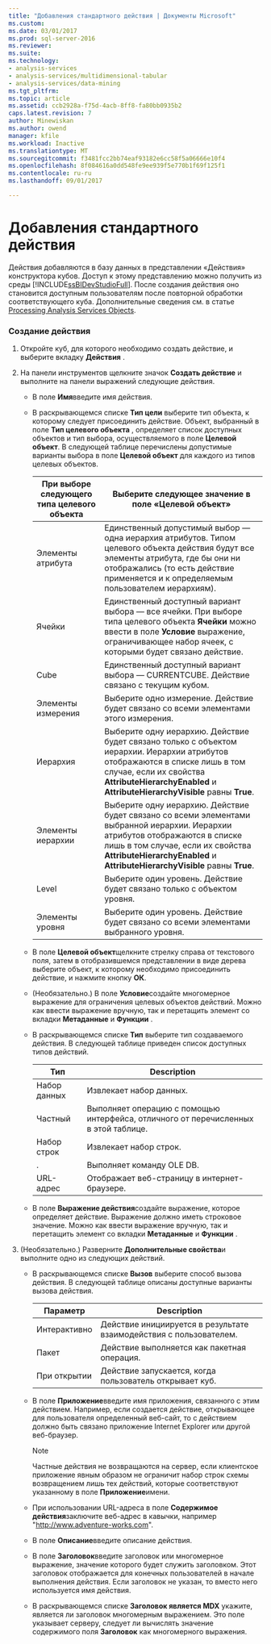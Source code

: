```yaml
---
title: "Добавления стандартного действия | Документы Microsoft"
ms.custom: 
ms.date: 03/01/2017
ms.prod: sql-server-2016
ms.reviewer: 
ms.suite: 
ms.technology:
- analysis-services
- analysis-services/multidimensional-tabular
- analysis-services/data-mining
ms.tgt_pltfrm: 
ms.topic: article
ms.assetid: ccb2928a-f75d-4acb-8ff8-fa80bb0935b2
caps.latest.revision: 7
author: Minewiskan
ms.author: owend
manager: kfile
ms.workload: Inactive
ms.translationtype: MT
ms.sourcegitcommit: f3481fcc2bb74eaf93182e6cc58f5a06666e10f4
ms.openlocfilehash: 8f084616a0dd548fe9ee939f5e770b1f69f125f1
ms.contentlocale: ru-ru
ms.lasthandoff: 09/01/2017

---
```

# <a name="add-a-standard-action"></a>Добавления стандартного действия
  Действия добавляются в базу данных в представлении «Действия» конструктора кубов. Доступ к этому представлению можно получить из среды [!INCLUDE[ssBIDevStudioFull](../../includes/ssbidevstudiofull-md.md)]. После создания действия оно становится доступным пользователям после повторной обработки соответствующего куба. Дополнительные сведения см. в статье [Processing Analysis Services Objects](../../analysis-services/multidimensional-models/processing-analysis-services-objects.md).  
  
### <a name="to-create-an-action"></a>Создание действия  
  
1.  Откройте куб, для которого необходимо создать действие, и выберите вкладку **Действия** .  
  
2.  На панели инструментов щелкните значок **Создать действие** и выполните на панели выражений следующие действия.  
  
    -   В поле **Имя**введите имя действия.  
  
    -   В раскрывающемся списке **Тип цели** выберите тип объекта, к которому следует присоединить действие. Объект, выбранный в поле **Тип целевого объекта** , определяет список доступных объектов и тип выбора, осуществляемого в поле **Целевой объект**. В следующей таблице перечислены допустимые варианты выбора в поле **Целевой объект** для каждого из типов целевых объектов.  
  
        |При выборе следующего типа целевого объекта|Выберите следующее значение в поле «Целевой объект»|  
        |---------------------------------------------|---------------------------------------------------|  
        |Элементы атрибута|Единственный допустимый выбор — одна иерархия атрибутов. Типом целевого объекта действия будут все элементы атрибута, где бы они ни отображались (то есть действие применяется и к определяемым пользователем иерархиям).|  
        |Ячейки|Единственный доступный вариант выбора — все ячейки. При выборе типа целевого объекта **Ячейки** можно ввести в поле **Условие** выражение, ограничивающее набор ячеек, с которыми будет связано действие.|  
        |Cube|Единственный доступный вариант выбора — CURRENTCUBE. Действие связано с текущим кубом.|  
        |Элементы измерения|Выберите одно измерение. Действие будет связано со всеми элементами этого измерения.|  
        |Иерархия|Выберите одну иерархию. Действие будет связано только с объектом иерархии. Иерархии атрибутов отображаются в списке лишь в том случае, если их свойства **AttributeHierarchyEnabled** и **AttributeHierarchyVisible** равны **True**.|  
        |Элементы иерархии|Выберите одну иерархию. Действие будет связано со всеми элементами выбранной иерархии. Иерархии атрибутов отображаются в списке лишь в том случае, если их свойства **AttributeHierarchyEnabled** и **AttributeHierarchyVisible** равны **True**.|  
        |Level|Выберите один уровень. Действие будет связано только с объектом уровня.|  
        |Элементы уровня|Выберите один уровень. Действие будет связано со всеми элементами выбранного уровня.|  
  
    -   В поле **Целевой объект**щелкните стрелку справа от текстового поля, затем в отобразившемся представлении в виде дерева выберите объект, к которому необходимо присоединить действие, и нажмите кнопку **ОК**.  
  
    -   (Необязательно.) В поле **Условие**создайте многомерное выражение для ограничения целевых объектов действий. Можно как ввести выражение вручную, так и перетащить элемент со вкладки **Метаданные** и **Функции** .  
  
    -   В раскрывающемся списке **Тип** выберите тип создаваемого действия. В следующей таблице приведен список доступных типов действий.  
  
        |Тип|Description|  
        |----------|-----------------|  
        |Набор данных|Извлекает набор данных.|  
        |Частный|Выполняет операцию с помощью интерфейса, отличного от перечисленных в этой таблице.|  
        |Набор строк|Извлекает набор строк.|  
        |.|Выполняет команду OLE DB.|  
        |URL-адрес|Отображает веб-страницу в интернет-браузере.|  
  
    -   В поле **Выражение действия**создайте выражение, которое определяет действие. Выражение должно иметь строковое значение. Можно как ввести выражение вручную, так и перетащить элемент со вкладки **Метаданные** и **Функции** .  
  
3.  (Необязательно.) Разверните **Дополнительные свойства**и выполните одно из следующих действий.  
  
    -   В раскрывающемся списке **Вызов** выберите способ вызова действия. В следующей таблице описаны доступные варианты вызова действия.  
  
        |Параметр|Description|  
        |------------|-----------------|  
        |Интерактивно|Действие инициируется в результате взаимодействия с пользователем.|  
        |Пакет|Действие выполняется как пакетная операция.|  
        |При открытии|Действие запускается, когда пользователь открывает куб.|  
  
    -   В поле **Приложение**введите имя приложения, связанного с этим действием. Например, если создается действие, открывающее для пользователя определенный веб-сайт, то с действием должно быть связано приложение Internet Explorer или другой веб-браузер.  
  
        > [!NOTE]  
        >  Частные действия не возвращаются на сервер, если клиентское приложение явным образом не ограничит набор строк схемы возвращением лишь тех действий, которые соответствуют указанному в поле **Приложение**имени.  
  
    -   При использовании URL-адреса в поле **Содержимое действия**заключите веб-адрес в кавычки, например "http://www.adventure-works.com".  
  
    -   В поле **Описание**введите описание действия.  
  
    -   В поле **Заголовок**введите заголовок или многомерное выражение, значение которого будет служить заголовком. Этот заголовок отображается для конечных пользователей в начале выполнения действия. Если заголовок не указан, то вместо него используется имя действия.  
  
    -   В раскрывающемся списке **Заголовок является MDX** укажите, является ли заголовок многомерным выражением. Это поле указывает серверу, следует ли вычислять значение содержимого поля **Заголовок** как многомерного выражения.  
  
  

